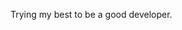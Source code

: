 Trying my best to be a good developer.

<!---
justforjulian/justforjulian is a ✨ special ✨ repository because its `README.md` (this file) appears on your GitHub profile.
You can click the Preview link to take a look at your changes.
--->
